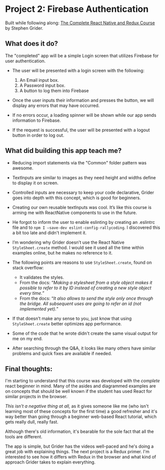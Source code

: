 # Project 2: Firebase Authentication

Built while following along: [The Complete React Native and Redux Course](https://www.udemy.com/the-complete-react-native-and-redux-course) by Stephen Grider. 

## What does it do?

The "completed" app will be a simple Login screen that utilizes Firebase for user authentication. 

* The user will be presented with a login screen with the following:
  1. An Email input box.
  2. A Password input box.
  3. A button to log them into Firebase

* Once the user inputs their information and presses the button, we will display any errors that may have occurred.
* If no errors occur, a loading spinner will be shown while our app sends information to Firebase.
* If the request is successful, the user will be presented with a logout button in order to log out. 

## What did building this app teach me?

* Reducing import statements via the "Common" folder pattern was awesome.
* TextInputs are similar to images as they need height and widths define to display it on screen.
* Controlled inputs are necessary to keep your code declarative, Grider goes into depth with this concept, which is good for beginners.
* Creating our own reusable textInputs was cool. It’s like this course is arming me with ReactNative components to use in the future.

* He forgot to inform the user to enable eslinting by creating an .eslintrc file and to `npm I —save-dev eslint-config-rallycoding`. I discovered this a bit too late and didn't implement it.

* I’m wondering why Grider doesn’t use the React Native `StyleSheet.create` method. I would see it used all the time within examples online, but he makes no reference to it.
* The following points are reasons to use `StyleSheet.create`, found on stack overflow:
    * It validates the styles.
    * From the docs: “*Making a stylesheet from a style object makes it possible to refer to it by ID instead of creating a new style object every time.*”
    * From the docs: “*It also allows to send the style only once through the bridge. All subsequent uses are going to refer an id (not implemented yet).*”
* If that doesn’t make any sense to you, just know that using `StyleSheet.create` better optimizes app performance.

* Some of the code that he wrote didn't create the same visual output for me on my end.
* After searching through the Q&A, it looks like many others have similar problems and quick fixes are available if needed.

## Final thoughts: 

I'm starting to understand that this course was developed with the *complete* react beginner in mind. Many of the asides and diagrammed examples are on concepts that should be well known if the student has used React for similar projects in the browser.

*This isn't a negative thing at all,* as it gives someone like me (who isn't learning most of these concepts for the first time) a good refresher and it's way better than going through a beginner web-based React tutorial, which gets really dull, really fast. 

Although there's old information, it's bearable for the sole fact that all the tools are different.

The app is simple, but Grider has the videos well-paced and he's doing a great job with explaining things. The next project is a Redux primer. I'm interested to see how it differs with Redux in the browser and what kind of approach Grider takes to explain everything.
